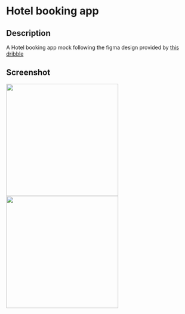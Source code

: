 # Hotel booking app
## Description
A Hotel booking app mock following the figma design provided by [this dribble](https://dribbble.com/shots/20507364-Hotel-booking-app-free-figma-file)

## Screenshot
<p float="left">
  <img src="https://github.com/kchasiotis/portofolio-flutter-hotel/assets/11150221/3fc867db-6ade-44d0-9954-8692c4e55bf8" width="300" />
  <img src="https://github.com/kchasiotis/portofolio-flutter-hotel/assets/11150221/6343b118-fc60-4a12-b740-4f93d7493f49" width="300" /> 
</p>
